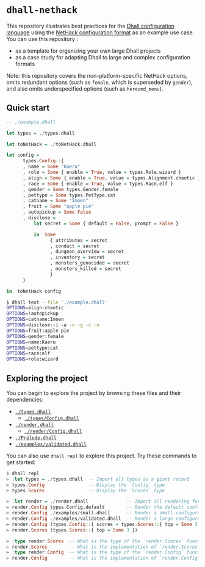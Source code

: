 # `dhall-nethack`

This repository illustrates best practices for the
[Dhall configuration language][dhall-lang] using the
[NetHack configuration format][nethack] as an example use case.  You can use
this repository :

* as a template for organizing your own large Dhall projects
* as a case study for adapting Dhall to large and complex configuration formats

Note: this repository covers the non-platform-specific NetHack options, omits
redundant options (such as `female`, which is superseded by `gender`), and
also omits underspecified options (such as `herecmd_menu`).

## Quick start

```haskell
-- ./example.dhall

let types = ./types.dhall

let toNetHack = ./toNetHack.dhall

let config =
      types.Config::{
      , name = Some "Kaeru"
      , role = Some { enable = True, value = types.Role.wizard }
      , align = Some { enable = True, value = types.Alignment.chaotic }
      , race = Some { enable = True, value = types.Race.elf }
      , gender = Some types.Gender.female
      , pettype = Some types.PetType.cat
      , catname = Some "Imoen"
      , fruit = Some "apple pie"
      , autopickup = Some False
      , disclose =
          let secret = Some { default = False, prompt = False }

          in  Some
                { attributes = secret
                , conduct = secret
                , dungeon_overview = secret
                , inventory = secret
                , monsters_genocided = secret
                , monsters_killed = secret
                }
      }

in  toNetHack config
```

```bash
$ dhall text --file './example.dhall'
OPTIONS=align:chaotic
OPTIONS=!autopickup
OPTIONS=catname:Imoen
OPTIONS=disclose:-i -a -v -g -c -o
OPTIONS=fruit:apple pie
OPTIONS=gender:female
OPTIONS=name:Kaeru
OPTIONS=pettype:cat
OPTIONS=race:elf
OPTIONS=role:wizard
```

## Exploring the project

You can begin to explore the project by browsing these files and their
dependencies:

* [`./types.dhall`](./types.dhall)
    * [`./types/Config.dhall`](./types/Config.dhall)
* [`./render.dhall`](./render.dhall)
    * [`./render/Config.dhall`](./render/Config.dhall)
* [`./Prelude.dhall`](./Prelude.dhall)
* [`./examples/validated.dhall`](./examples/validated.dhall)

You can also use `dhall repl` to explore this project.  Try these commands to
get started:

```haskell
$ dhall repl
⊢ :let types = ./types.dhall  -- Import all types as a giant record
⊢ types.Config                -- Display the `Config` type
⊢ types.Scores                -- Display the `Scores` type

⊢ :let render = ./render.dhall              -- Import all rendering functions
⊢ render.Config types.Config.default        -- Render the default configuration
⊢ render.Config ./examples/small.dhall      -- Render a small configuration
⊢ render.Config ./examples/validated.dhall  -- Render a large configuration
⊢ render.Config (types.Config::{ scores = types.Scores::{ top = Some 3 } })
⊢ render.Scores (types.Scores::{ top = Some 3 })

⊢ :type render.Scores  -- What is the type of the `render.Scores` function?
⊢ render.Scores        -- What is the implementation of `render.Scores`?
⊢ :type render.Config  -- What is the type of the `render.Config` function?
⊢ render.Config        -- What is the implementation of `render.Config`?
```

[dhall-lang]: https://github.com/dhall-lang/dhall-lang/
[nethack]: https://nethackwiki.com/wiki/Options
